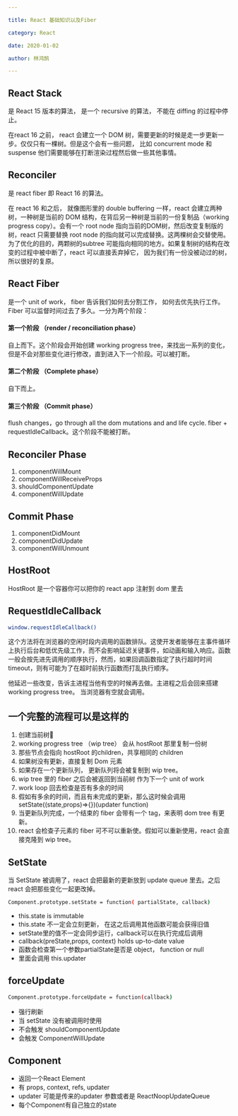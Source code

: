 ```yaml
---

title: React 基础知识以及Fiber

category: React

date: 2020-01-02

author: 林鸿鹄

---
```




## React Stack
是 React 15 版本的算法， 是一个 recursive 的算法， 不能在 diffing 的过程中停止。

在react 16 之前， react 会建立一个 DOM 树，需要更新的时候是走一步更新一步。仅仅只有一棵树。但是这个会有一些问题， 比如 concurrent mode 和 suspense 他们需要能够在打断渲染过程然后做一些其他事情。

## Reconciler
是 react fiber 即 React 16 的算法。

在 react 16 和之后， 就像图形里的 double buffering 一样，react 会建立两种树，一种树是当前的 DOM 结构，在背后另一种树是当前的一份复制品（working progress copy）。会有一个 root node 指向当前的DOM树，然后改变复制版的树，react 只需要替换 root node 的指向就可以完成替换。这两棵树会交替使用。为了优化的目的，两颗树的subtree 可能指向相同的地方。如果复制树的结构在改变的过程中被中断了，react 可以直接丢弃掉它， 因为我们有一份没被动过的树，所以很好的复原。

## React Fiber
是一个 unit of work， fiber 告诉我们如何去分割工作， 如何去优先执行工作。 Fiber 可以监督时间过去了多久。一分为两个阶段：

#### 第一个阶段 （render / reconciliation phase）
自上而下。这个阶段会开始创建 working progress tree，来找出一系列的变化，但是不会对那些变化进行修改，直到进入下一个阶段。可以被打断。

#### 第二个阶段 （Complete phase）
自下而上。

#### 第三个阶段 （Commit phase）
flush changes，go through all the dom mutations and and life cycle.
fiber + requestIdleCallback。这个阶段不能被打断。


## Reconciler Phase
1. componentWillMount 
2. componentWillReceiveProps
3. shouldComponentUpdate
4. componentWillUpdate

## Commit Phase 
1. componentDidMount 
2. componentDidUpdate
3. componentWillUnmount 

## HostRoot
HostRoot 是一个容器你可以把你的 react app 注射到 dom 里去


## RequestIdleCallback

``` bash
window.requestIdleCallback()
```
这个方法将在浏览器的空闲时段内调用的函数排队。这使开发者能够在主事件循环上执行后台和低优先级工作，而不会影响延迟关键事件，如动画和输入响应。函数一般会按先进先调用的顺序执行，然而，如果回调函数指定了执行超时时间 timeout，则有可能为了在超时前执行函数而打乱执行顺序。

他延迟一些改变，告诉主进程当他有空的时候再去做。主进程之后会回来搭建 working progress tree。 当浏览器有空就会调用。


## 一个完整的流程可以是这样的
1. 创建当前树🌲
2. working progress tree （wip tree） 会从 hostRoot 那里复制一份树
3. 那些节点会指向 hostRoot 的children，共享相同的 children
4. 如果树没有更新，直接复制 Dom 元素
5. 如果存在一个更新队列， 更新队列将会被复制到 wip tree。
6. wip tree 里的 fiber 之后会被返回到当前树 作为下一个 unit of work
7. work loop 回去检查是否有多余的时间
8. 假如有多余的时间，而且有未完成的更新，那么这时候会调用 setState((state,props)=>{})(updater function)
9. 当更新队列完成，一个结束的 fiber 会带有一个 tag，来表明 dom tree 有更新。
10. react 会检查子元素的 fiber 可不可以重新使。假如可以重新使用，react 会直接克隆到 wip tree。


## SetState
当 SetState 被调用了，react 会把最新的更新放到 update queue 里去。之后 react 会把那些变化一起更改掉。

``` bash
Component.prototype.setState = function( partialState, callback)
```

- this.state is immutable 
- this.state 不一定会立刻更新， 在这之后调用其他函数可能会获得旧值
- setState里的值不一定会同步运行，callback可以在执行完成后调用
- callback(preState,props, context) holds up-to-date value 
- 函数会检查第一个参数partialState是否是 object， function or null
- 里面会调用 this.updater

## forceUpdate
``` bash
Component.prototype.forceUpdate = function(callback)
```
- 强行刷新
- 当 setState 没有被调用时使用
- 不会触发 shouldComponentUpdate
- 会触发 ComponentWillUpdate


## Component 
- 返回一个React Element
- 有 props, context, refs, updater 
- updater 可能是传来的updater 参数或者是 ReactNoopUpdateQueue
- 每个Component有自己独立的state


